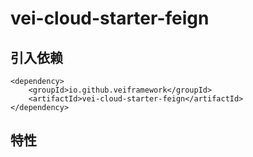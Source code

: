 # vei-cloud-starter-feign
## 引入依赖

        
    <dependency>
        <groupId>io.github.veiframework</groupId>
        <artifactId>vei-cloud-starter-feign</artifactId>
    </dependency>

## 特性